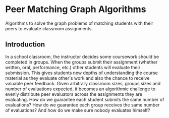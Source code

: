# Peer Matching Graph Algorithms
Algorithms to solve the graph problems of matching students with their peers to evaluate classroom assignments.

## Introduction
In a school classroom, the instructor decides some coursework should be completed in groups. When the groups submit their assignment (whether written, oral, performance, etc.) other students will evaluate their submission. This gives students new depths of understanding the course material as they evaluate other's work and also the chance to receive valuable peer feedback. Given arbitrary classroom sizes, groups sizes and number of evaluations expected, it becomes an algorithmic challenge to evenly distribute peer evaluators across the assignments they are evaluating. How do we guarantee each student submits the same number of evaluations? How do we guarantee each group receives the same number of evaluations? And how do we make sure nobody evaluates himself? 
